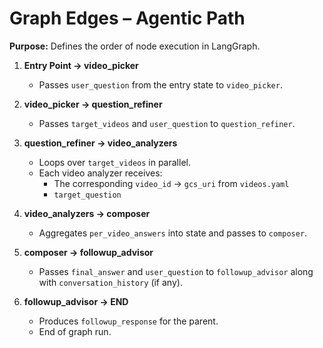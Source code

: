 # Graph Edges – Agentic Path

**Purpose:** Defines the order of node execution in LangGraph.

1. **Entry Point → video_picker**  
   - Passes `user_question` from the entry state to `video_picker`.

2. **video_picker → question_refiner**  
   - Passes `target_videos` and `user_question` to `question_refiner`.

3. **question_refiner → video_analyzers**  
   - Loops over `target_videos` in parallel.  
   - Each video analyzer receives:  
     - The corresponding `video_id` → `gcs_uri` from `videos.yaml`  
     - `target_question`

4. **video_analyzers → composer**  
   - Aggregates `per_video_answers` into state and passes to `composer`.

5. **composer → followup_advisor**  
   - Passes `final_answer` and `user_question` to `followup_advisor` along with `conversation_history` (if any).

6. **followup_advisor → END**  
   - Produces `followup_response` for the parent.  
   - End of graph run.
